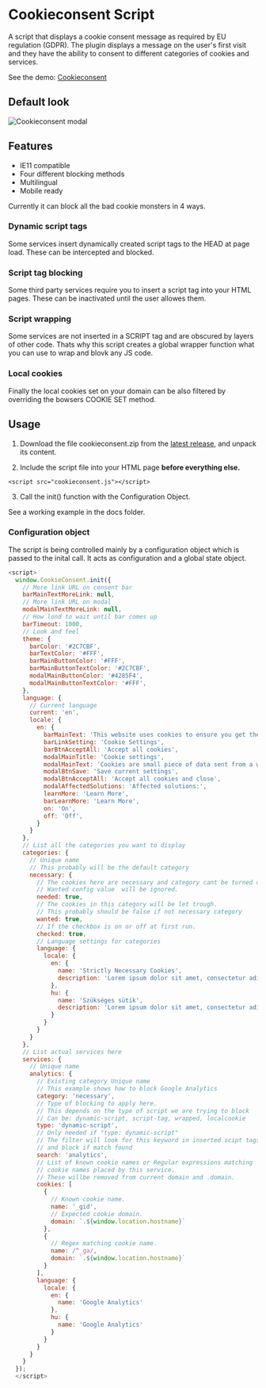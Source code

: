 # Cookieconsent Script

A script that displays a cookie consent message as required by EU regulation (GDPR). The plugin displays a message on the user's first visit and they have the ability to consent to different categories of cookies and services.

See the demo: [Cookieconsent](https://brainsum.github.io/cookieconsent/)

## Default look

![Cookieconsent modal](https://raw.githubusercontent.com/brainsum/cookieconsent/master/cc_modal_75.png "Cookieconsent modal")

## Features

- IE11 compatible
- Four different blocking methods
- Multilingual
- Mobile ready

Currently it can block all the bad cookie monsters in 4 ways.

### Dynamic script tags

Some services insert dynamically created script tags to the HEAD at page load. These can be intercepted and blocked.

### Script tag blocking

Some third party services require you to insert a script tag into your HTML pages. These can be inactivated until the user allowes them.

### Script wrapping

Some services are not inserted in a SCRIPT tag and are obscured by layers of other code. Thats why this script creates a global wrapper function what you can use to wrap and blovk any JS code.

### Local cookies

Finally the local cookies set on your domain can be also filtered by overriding the bowsers COOKIE SET method.

## Usage

1. Download the file cookieconsent.zip from the [latest release](https://github.com/brainsum/cookieconsent/releases/latest), and unpack its content.

2. Include the script file into your HTML page **before everything else.**

```
<script src="cookieconsent.js"></script>
```

3. Call the init() function with the Configuration Object.

See a working example in the docs folder.

### Configuration object

The script is being controlled mainly by a configuration object which is passed to the inital call. It acts as configuration and a global state object.

```javascript
<script>
  window.CookieConsent.init({
    // More link URL on consent bar
    barMainTextMoreLink: null,
    // More link URL on modal
    modalMainTextMoreLink: null,
    // How lond to wait until bar comes up
    barTimeout: 1000,
    // Look and feel
    theme: {
      barColor: '#2C7CBF',
      barTextColor: '#FFF',
      barMainButtonColor: '#FFF',
      barMainButtonTextColor: '#2C7CBF',
      modalMainButtonColor: '#4285F4',
      modalMainButtonTextColor: '#FFF',
    },
    language: {
      // Current language
      current: 'en',
      locale: {
        en: {
          barMainText: 'This website uses cookies to ensure you get the best experience on our website.',
          barLinkSetting: 'Cookie Settings',
          barBtnAcceptAll: 'Accept all cookies',
          modalMainTitle: 'Cookie settings',
          modalMainText: 'Cookies are small piece of data sent from a website and stored on the user\'s computer by the user\'s web browser while the user is browsing. Your browser stores each message in a small file, called cookie. When you request another page from the server, your browser sends the cookie back to the server. Cookies were designed to be a reliable mechanism for websites to remember information or to record the user\'s browsing activity.',
          modalBtnSave: 'Save current settings',
          modalBtnAcceptAll: 'Accept all cookies and close',
          modalAffectedSolutions: 'Affected solutions:',
          learnMore: 'Learn More',
          barLearnMore: 'Learn More',
          on: 'On',
          off: 'Off',
        }
      }
    },
    // List all the categories you want to display
    categories: {
      // Unique name
      // This probably will be the default category
      necessary: {
        // The cookies here are necessary and category cant be turned off.
        // Wanted config value  will be ignored.
        needed: true,
        // The cookies in this category will be let trough.
        // This probably should be false if not necessary category
        wanted: true,
        // If the checkbox is on or off at first run.
        checked: true,
        // Language settings for categories
        language: {
          locale: {
            en: {
              name: 'Strictly Necessary Cookies',
              description: 'Lorem ipsum dolor sit amet, consectetur adipiscing elit. Curabitur eu commodo est, nec gravida odio. Suspendisse scelerisque a ex nec semper.',
            },
            hu: {
              name: 'Szükséges sütik',
              description: 'Lorem ipsum dolor sit amet, consectetur adipiscing elit. Curabitur eu commodo est, nec gravida odio. Suspendisse scelerisque a ex nec semper.',
            }
          }
        }
      }
    },
    // List actual services here
    services: {
      // Unique name
      analytics: {
        // Existing category Unique name
        // This example shows how to block Google Analytics
        category: 'necessary',
        // Type of blocking to apply here.
        // This depends on the type of script we are trying to block
        // Can be: dynamic-script, script-tag, wrapped, localcookie
        type: 'dynamic-script',
        // Only needed if "type: dynamic-script"
        // The filter will look for this keyword in inserted scipt tags
        // and block if match found
        search: 'analytics',
        // List of known cookie names or Regular expressions matching
        // cookie names placed by this service.
        // These willbe removed from current domain and .domain.
        cookies: [
          {
            // Known cookie name.
            name: '_gid',
            // Expected cookie domain.
            domain: `.${window.location.hostname}`
          },
          {
            // Regex matching cookie name.
            name: /^_ga/,
            domain: `.${window.location.hostname}`
          }
        ],
        language: {
          locale: {
            en: {
              name: 'Google Analytics'
            },
            hu: {
              name: 'Google Analytics'
            }
          }
        }
      }
    }
  });
  </script>
```
